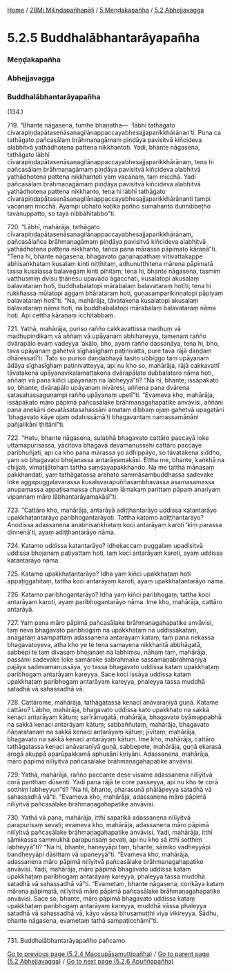 
[Home](/) / [28Mi Milindapañhapāḷi](/tipitaka/28Mi.md) / [5 Meṇḍakapañha](/tipitaka/28Mi/5.md) / [5.2 Abhejjavagga](/tipitaka/28Mi/5/5.2.md)

# 5.2.5 Buddhalābhantarāyapañha

### Meṇḍakapañha

### Abhejjavagga

### Buddhalābhantarāyapañha

(134.)

719\. “Bhante nāgasena, tumhe bhaṇatha—  ‘lābhī tathāgato cīvarapiṇḍapātasenāsanagilānappaccayabhesajjaparikkhārānan’ti. Puna ca tathāgato pañcasālaṃ brāhmaṇagāmaṃ piṇḍāya pavisitvā kiñcideva alabhitvā yathādhotena pattena nikkhantoti. Yadi, bhante nāgasena, tathāgato lābhī cīvarapiṇḍapātasenāsanagilānappaccayabhesajjaparikkhārānaṃ, tena hi pañcasālaṃ brāhmaṇagāmaṃ piṇḍāya pavisitvā kiñcideva alabhitvā yathādhotena pattena nikkhantoti yaṃ vacanaṃ, taṃ micchā. Yadi pañcasālaṃ brāhmaṇagāmaṃ piṇḍāya pavisitvā kiñcideva alabhitvā yathādhotena pattena nikkhanto, tena hi lābhī tathāgato cīvarapiṇḍapātasenāsanagilānappaccayabhesajjaparikkhārānanti tampi vacanaṃ micchā. Ayampi ubhato koṭiko pañho sumahanto dunnibbeṭho tavānuppatto, so tayā nibbāhitabbo”ti.

720\. “Lābhī, mahārāja, tathāgato cīvarapiṇḍapātasenāsanagilānappaccayabhesajjaparikkhārānaṃ, pañcasālañca brāhmaṇagāmaṃ piṇḍāya pavisitvā kiñcideva alabhitvā yathādhotena pattena nikkhanto, tañca pana mārassa pāpimato kāraṇā”ti. “Tena hi, bhante nāgasena, bhagavato gaṇanapathaṃ vītivattakappe abhisaṅkhataṃ kusalaṃ kinti niṭṭhitaṃ, adhunuṭṭhitena mārena pāpimatā tassa kusalassa balavegaṃ kinti pihitaṃ; tena hi, bhante nāgasena, tasmiṃ vatthusmiṃ dvīsu ṭhānesu upavādo āgacchati, kusalatopi akusalaṃ balavataraṃ hoti, buddhabalatopi mārabalaṃ balavataraṃ hotīti; tena hi rukkhassa mūlatopi aggaṃ bhārataraṃ hoti, guṇasamparikiṇṇatopi pāpiyaṃ balavataraṃ hotī”ti. “Na, mahārāja, tāvatakena kusalatopi akusalaṃ balavataraṃ nāma hoti, na buddhabalatopi mārabalaṃ balavataraṃ nāma hoti. Api cettha kāraṇaṃ icchitabbaṃ.

721\. Yathā, mahārāja, puriso rañño cakkavattissa madhuṃ vā madhupiṇḍikaṃ vā aññaṃ vā upāyanaṃ abhihareyya, tamenaṃ rañño dvārapālo evaṃ vadeyya ‘akālo, bho, ayaṃ rañño dassanāya, tena hi, bho, tava upāyanaṃ gahetvā sīghasīghaṃ paṭinivatta, pure tava rājā daṇḍaṃ dhāressatī’ti. Tato so puriso daṇḍabhayā tasito ubbiggo taṃ upāyanaṃ ādāya sīghasīghaṃ paṭinivatteyya, api nu kho so, mahārāja, rājā cakkavattī tāvatakena upāyanavikalamattakena dvārapālato dubbalataro nāma hoti, aññaṃ vā pana kiñci upāyanaṃ na labheyyā”ti? “Na hi, bhante, issāpakato so, bhante, dvārapālo upāyanaṃ nivāresi, aññena pana dvārena satasahassaguṇampi rañño upāyanaṃ upetī”ti. “Evameva kho, mahārāja, issāpakato māro pāpimā pañcasālake brāhmaṇagahapatike anvāvisi, aññāni pana anekāni devatāsatasahassāni amataṃ dibbaṃ ojaṃ gahetvā upagatāni ‘bhagavato kāye ojaṃ odahissāmā’ti bhagavantaṃ namassamānāni pañjalikāni ṭhitānī”ti.

722\. “Hotu, bhante nāgasena, sulabhā bhagavato cattāro paccayā loke uttamapurisassa, yācitova bhagavā devamanussehi cattāro paccaye paribhuñjati, api ca kho pana mārassa yo adhippāyo, so tāvatakena siddho, yaṃ so bhagavato bhojanassa antarāyamakāsi. Ettha me, bhante, kaṅkhā na chijjati, vimatijātohaṃ tattha saṃsayapakkhando. Na me tattha mānasaṃ pakkhandati, yaṃ tathāgatassa arahato sammāsambuddhassa sadevake loke aggapuggalavarassa kusalavarapuññasambhavassa asamasamassa anupamassa appaṭisamassa chavakaṃ lāmakaṃ parittaṃ pāpaṃ anariyaṃ vipannaṃ māro lābhantarāyamakāsī”ti.

723\. “Cattāro kho, mahārāja, antarāyā adiṭṭhantarāyo uddissa katantarāyo upakkhaṭantarāyo paribhogantarāyoti. Tattha katamo adiṭṭhantarāyo? Anodissa adassanena anabhisaṅkhataṃ koci antarāyaṃ karoti ‘kiṃ parassa dinnenā’ti, ayaṃ adiṭṭhantarāyo nāma.

724\. Katamo uddissa katantarāyo? Idhekaccaṃ puggalaṃ upadisitvā uddissa bhojanaṃ paṭiyattaṃ hoti, taṃ koci antarāyaṃ karoti, ayaṃ uddissa katantarāyo nāma.

725\. Katamo upakkhaṭantarāyo? Idha yaṃ kiñci upakkhaṭaṃ hoti appaṭiggahitaṃ, tattha koci antarāyaṃ karoti, ayaṃ upakkhaṭantarāyo nāma.

726\. Katamo paribhogantarāyo? Idha yaṃ kiñci paribhogaṃ, tattha koci antarāyaṃ karoti, ayaṃ paribhogantarāyo nāma. Ime kho, mahārāja, cattāro antarāyā.

727\. Yaṃ pana māro pāpimā pañcasālake brāhmaṇagahapatike anvāvisi, taṃ neva bhagavato paribhogaṃ na upakkhaṭaṃ na uddissakataṃ, anāgataṃ asampattaṃ adassanena antarāyaṃ kataṃ, taṃ pana nekassa bhagavatoyeva, atha kho ye te tena samayena nikkhantā abbhāgatā, sabbepi te taṃ divasaṃ bhojanaṃ na labhiṃsu, nāhaṃ taṃ, mahārāja, passāmi sadevake loke samārake sabrahmake sassamaṇabrāhmaṇiyā pajāya sadevamanussāya, yo tassa bhagavato uddissa kataṃ upakkhaṭaṃ paribhogaṃ antarāyaṃ kareyya. Sace koci issāya uddissa kataṃ upakkhaṭaṃ paribhogaṃ antarāyaṃ kareyya, phaleyya tassa muddhā satadhā vā sahassadhā vā.

728\. Cattārome, mahārāja, tathāgatassa kenaci anāvaraṇīyā guṇā. Katame cattāro? Lābho, mahārāja, bhagavato uddissa kato upakkhaṭo na sakkā kenaci antarāyaṃ kātuṃ; sarīrānugatā, mahārāja, bhagavato byāmappabhā na sakkā kenaci antarāyaṃ kātuṃ; sabbaññutaṃ, mahārāja, bhagavato ñāṇaratanaṃ na sakkā kenaci antarāyaṃ kātuṃ; jīvitaṃ, mahārāja, bhagavato na sakkā kenaci antarāyaṃ kātuṃ. Ime kho, mahārāja, cattāro tathāgatassa kenaci anāvaraṇīyā guṇā, sabbepete, mahārāja, guṇā ekarasā arogā akuppā aparūpakkamā aphusāni kiriyāni. Adassanena, mahārāja, māro pāpimā nilīyitvā pañcasālake brāhmaṇagahapatike anvāvisi.

729\. Yathā, mahārāja, rañño paccante dese visame adassanena nilīyitvā corā panthaṃ dūsenti. Yadi pana rājā te core passeyya, api nu kho te corā sotthiṃ labheyyun”ti? “Na hi, bhante, pharasunā phālāpeyya satadhā vā sahassadhā vā”ti. “Evameva kho, mahārāja, adassanena māro pāpimā nilīyitvā pañcasālake brāhmaṇagahapatike anvāvisi.

730\. Yathā vā pana, mahārāja, itthī sapatikā adassanena nilīyitvā parapurisaṃ sevati; evameva kho, mahārāja, adassanena māro pāpimā nilīyitvā pañcasālake brāhmaṇagahapatike anvāvisi. Yadi, mahārāja, itthī sāmikassa sammukhā parapurisaṃ sevati, api nu kho sā itthī sotthiṃ labheyyā”ti? “Na hi, bhante, haneyyāpi taṃ, bhante, sāmiko vadheyyāpi bandheyyāpi dāsittaṃ vā upaneyyā”ti. “Evameva kho, mahārāja, adassanena māro pāpimā nilīyitvā pañcasālake brāhmaṇagahapatike anvāvisi. Yadi, mahārāja, māro pāpimā bhagavato uddissa kataṃ upakkhaṭaṃ paribhogaṃ antarāyaṃ kareyya, phaleyya tassa muddhā satadhā vā sahassadhā vā”ti. “Evametaṃ, bhante nāgasena, corikāya kataṃ mārena pāpimatā, nilīyitvā māro pāpimā pañcasālake brāhmaṇagahapatike anvāvisi. Sace so, bhante, māro pāpimā bhagavato uddissa kataṃ upakkhaṭaṃ paribhogaṃ antarāyaṃ kareyya, muddhā vāssa phaleyya satadhā vā sahassadhā vā, kāyo vāssa bhusamuṭṭhi viya vikireyya. Sādhu, bhante nāgasena, evametaṃ tathā sampaṭicchāmī”ti.

---

731\. Buddhalābhantarāyapañho pañcamo.



[Go to previous page (5.2.4 Maccupāsamuttipañha)](/tipitaka/28Mi/5/5.2/5.2.4.md) / [Go to parent page (5.2 Abhejjavagga)](/tipitaka/28Mi/5/5.2.md) / [Go to next page (5.2.6 Apuññapañha)](/tipitaka/28Mi/5/5.2/5.2.6.md)


